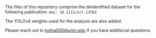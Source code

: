 The files of this repository comprise the deidentified dataset for the following publication: `doi: 10.1111/srt.13763`

The YOLOv4 weights used for the analysis are also added.

Please reach out to bohja005@umn.edu if you have additional questions. 
